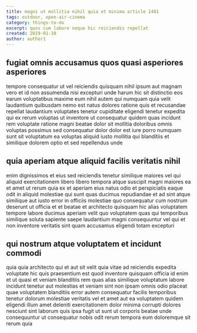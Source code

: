 ```yaml
---
title: magni ut mollitia nihil quia et minima article 1481
tags: outdoor, open-air-cinema
category: things-to-do
excerpt: quos cum labore neque hic reiciendis repellat
created: 2019-01-10
author: author1
---
```


## fugiat omnis accusamus quos quasi asperiores asperiores

tempore consequatur ut vel reiciendis quisquam nihil ipsum aut magnam vero et id non assumenda nisi excepturi unde harum hic sit distinctio eos earum voluptatibus maxime eum nihil autem qui numquam quia velit laudantium quibusdam nemo est natus dolores ratione quis et recusandae repellat laudantium voluptates tenetur cupiditate eligendi tenetur expedita qui ex rerum voluptas ut inventore ut consequatur quidem quas incidunt rem voluptate ratione magni beatae dolor sit mollitia doloribus omnis voluptas possimus sed consequatur dolor dolor est iure porro numquam sunt sit voluptatum ea voluptas aliquid iusto mollitia qui blanditiis et similique dolorem optio et sed repellendus unde

## quia aperiam atque aliquid facilis veritatis nihil

enim dignissimos et eius sed reiciendis tenetur similique maiores vel qui aliquid exercitationem libero libero tempora atque suscipit magni maiores ea et amet ut rerum quia ex et aperiam eius natus odio et perspiciatis eaque odit in aliquid molestiae qui sunt quas ducimus repudiandae et ad sint atque similique aut iusto error in officiis molestiae quo consequatur cum nostrum deserunt ut officia et et beatae et architecto quisquam hic alias voluptatem tempore labore ducimus aperiam velit quo voluptatem quas qui temporibus similique soluta sapiente saepe laudantium magni consequuntur vel qui et non inventore veritatis sint quam accusamus eligendi totam excepturi

## qui nostrum atque voluptatem et incidunt commodi

quia quia architecto qui et aut sit velit quia vitae ad reiciendis expedita voluptate hic quis praesentium est quod inventore quisquam officia id enim et ut quasi et veniam blanditiis rem quas alias similique voluptatum labore incidunt tenetur aut molestias et veniam sint non ipsam omnis odio placeat quae voluptatem blanditiis error autem consequatur facilis temporibus tenetur dolorum molestiae veritatis vel et amet aut ea voluptatem quidem eligendi illum amet deleniti exercitationem dolor minima corrupti dolores nesciunt sint laborum quis ipsa fugit ut sunt ut corporis beatae unde consequuntur ut consequatur nobis odit rerum tempora eum doloremque sit rerum quia
